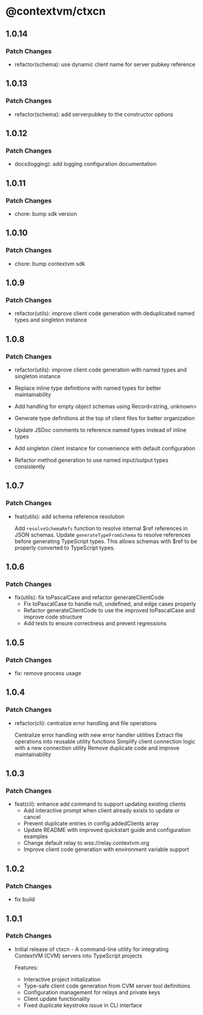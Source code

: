 # @contextvm/ctxcn

## 1.0.14

### Patch Changes

- refactor(schema): use dynamic client name for server pubkey reference

## 1.0.13

### Patch Changes

- refactor(schema): add serverpubkey to the constructor options

## 1.0.12

### Patch Changes

- docs(logging): add logging configuration documentation

## 1.0.11

### Patch Changes

- chore: bump sdk version

## 1.0.10

### Patch Changes

- chore: bump contextvm sdk

## 1.0.9

### Patch Changes

- refactor(utils): improve client code generation with deduplicated named types and singleton instance

## 1.0.8

### Patch Changes

- refactor(utils): improve client code generation with named types and singleton instance

- Replace inline type definitions with named types for better maintainability
- Add handling for empty object schemas using Record<string, unknown>
- Generate type definitions at the top of client files for better organization
- Update JSDoc comments to reference named types instead of inline types
- Add singleton client instance for convenience with default configuration
- Refactor method generation to use named input/output types consistently

## 1.0.7

### Patch Changes

- feat(utils): add schema reference resolution

  Add `resolveSchemaRefs` function to resolve internal $ref references in JSON schemas. Update `generateTypeFromSchema` to resolve references before generating TypeScript types. This allows schemas with $ref to be properly converted to TypeScript types.

## 1.0.6

### Patch Changes

- fix(utils): fix toPascalCase and refactor generateClientCode
  - Fix toPascalCase to handle null, undefined, and edge cases properly
  - Refactor generateClientCode to use the improved toPascalCase and improve code structure
  - Add tests to ensure correctness and prevent regressions

## 1.0.5

### Patch Changes

- fix: remove process usage

## 1.0.4

### Patch Changes

- refactor(cli): centralize error handling and file operations

  Centralize error handling with new error handler utilities
  Extract file operations into reusable utility functions
  Simplify client connection logic with a new connection utility
  Remove duplicate code and improve maintainability

## 1.0.3

### Patch Changes

- feat(cli): enhance add command to support updating existing clients
  - Add interactive prompt when client already exists to update or cancel
  - Prevent duplicate entries in config.addedClients array
  - Update README with improved quickstart guide and configuration examples
  - Change default relay to wss://relay.contextvm.org
  - Improve client code generation with environment variable support

## 1.0.2

### Patch Changes

- fix build

## 1.0.1

### Patch Changes

- Initial release of ctxcn - A command-line utility for integrating ContextVM (CVM) servers into TypeScript projects

  Features:
  - Interactive project initialization
  - Type-safe client code generation from CVM server tool definitions
  - Configuration management for relays and private keys
  - Client update functionality
  - Fixed duplicate keystroke issue in CLI interface
